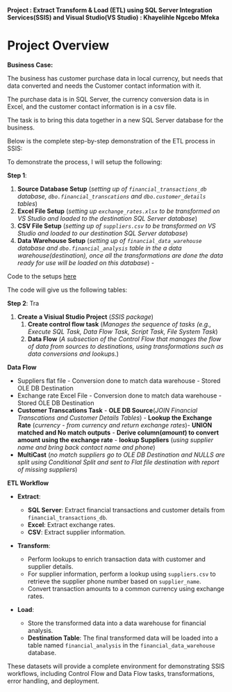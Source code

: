 **Project : Extract Transform & Load (ETL) using SQL Server Integration Services(SSIS) and Visual Studio(VS Studio) : Khayelihle Ngcebo Mfeka**

# Project Overview

**Business Case:**

The business has customer purchase data in local currency, but needs that data converted and needs the Customer contact information with it.

The purchase data is in SQL Server, the currency conversion data is in Excel, and the customer contact information is in a csv file.

The task is to bring this data together in a new SQL Server database for the business.

Below is the complete step-by-step demonstration of the ETL process in SSIS:

To demonstrate the process, I will setup the following:

**Step 1**:

  1. **Source Database Setup** (*setting up of `financial_transactions_db` database, `dbo.financial_transcations` and `dbo.customer_details` tables*)
  2. **Excel File Setup** (*setting up `exchange_rates.xlsx` to be transformed on VS Studio and loaded to the destination SQL Server database*)
  3. **CSV File Setup** (*setting up of `suppliers.csv` to be transformed on VS Studio and loaded to our destination SQL Server database*)
  4. **Data Warehouse Setup** (*setting up of `financial_data_warehouse` database and `dbo.financial_analysis` table in the  a data warehouse(destination), once all the transformations are done the data ready for use will be loaded on this database*) -

Code to the setups [here](https://github.com/KhayelihleMfeka/Data-Science-Projects/blob/main/ETL%20Using%20SSIS/Database%20setup.md)

The code will give us the following tables:

**Step 2**: Tra

  1. **Create a Visiual Studio Project** (*SSIS package*)
      1. **Create control flow task**  (*Manages the sequence of tasks (e.g., Execute SQL Task, Data Flow Task, Script Task, File System Task*)
      2. **Data Flow** (*A subsection of the Control Flow that manages the flow of data from sources to destinations, using transformations such as data conversions and lookups.*)
     
**Data Flow**

* Suppliers flat file - Conversion done to match data warehouse - Stored OLE DB Destination
* Exchange rate Excel File - Conversion done to match data warehouse - Stored OLE DB Destination
* **Customer Transcations Task** - **OLE DB Source**(*JOIN Financial Transcations and Customer Details Tables*) - **Lookup the Exchange Rate** (*currency - from currency and return exchange rates*)- **UNION matched and No match outputs** - **Derive column(*amount*) to convert amount using the exchange rate** - **lookup Suppliers** (*using supplier name and bring back contact name and phone*)
* **MultiCast** (*no match suppliers go to OLE DB Destination and NULLS are split using Conditional Split and sent to Flat file destination with report of missing suppliers*)



**ETL Workflow**

- **Extract**:
  - **SQL Server**: Extract financial transactions and customer details from `financial_transactions_db`.
  - **Excel**: Extract exchange rates.
  - **CSV**: Extract supplier information.

- **Transform**:
  - Perform lookups to enrich transaction data with customer and supplier details.
  - For supplier information, perform a lookup using `suppliers.csv` to retrieve the supplier phone number based on `supplier_name`.
  - Convert transaction amounts to a common currency using exchange rates.

- **Load**:
  - Store the transformed data into a data warehouse for financial analysis.
  - **Destination Table**: The final transformed data will be loaded into a table named `financial_analysis` in the `financial_data_warehouse` database.

These datasets will provide a complete environment for demonstrating SSIS workflows, including Control Flow and Data Flow tasks, transformations, error handling, and deployment. 





